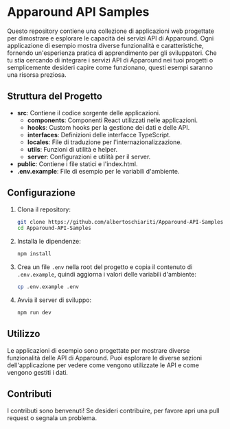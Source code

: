 # Apparound API Samples

Questo repository contiene una collezione di applicazioni web progettate per dimostrare e esplorare le capacità dei servizi API di Apparound. Ogni applicazione di esempio mostra diverse funzionalità e caratteristiche, fornendo un'esperienza pratica di apprendimento per gli sviluppatori. Che tu stia cercando di integrare i servizi API di Apparound nei tuoi progetti o semplicemente desideri capire come funzionano, questi esempi saranno una risorsa preziosa.

## Struttura del Progetto

-  **src**: Contiene il codice sorgente delle applicazioni.
   -  **components**: Componenti React utilizzati nelle applicazioni.
   -  **hooks**: Custom hooks per la gestione dei dati e delle API.
   -  **interfaces**: Definizioni delle interfacce TypeScript.
   -  **locales**: File di traduzione per l'internazionalizzazione.
   -  **utils**: Funzioni di utilità e helper.
   -  **server**: Configurazioni e utilità per il server.
-  **public**: Contiene i file statici e l'index.html.
-  **.env.example**: File di esempio per le variabili d'ambiente.

## Configurazione

1. Clona il repository:

   ```bash
   git clone https://github.com/albertoschiariti/Apparound-API-Samples.git
   cd Apparound-API-Samples
   ```

2. Installa le dipendenze:

   ```bash
   npm install
   ```

3. Crea un file `.env` nella root del progetto e copia il contenuto di `.env.example`, quindi aggiorna i valori delle variabili d'ambiente:

   ```bash
   cp .env.example .env
   ```

4. Avvia il server di sviluppo:
   ```bash
   npm run dev
   ```

## Utilizzo

Le applicazioni di esempio sono progettate per mostrare diverse funzionalità delle API di Apparound. Puoi esplorare le diverse sezioni dell'applicazione per vedere come vengono utilizzate le API e come vengono gestiti i dati.

## Contributi

I contributi sono benvenuti! Se desideri contribuire, per favore apri una pull request o segnala un problema.
